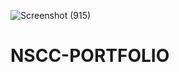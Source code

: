 ![Screenshot (915)](https://github.com/user-attachments/assets/b1369539-983c-42b7-b635-37f864f7e145)
# NSCC-PORTFOLIO

